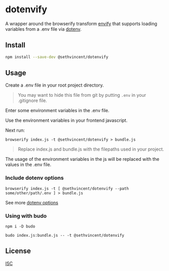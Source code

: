 # dotenvify

A wrapper around the browserify transform [envify](http://npmjs.com/envify) that supports loading variables from a .env file via [dotenv](http://npmjs.com/dotenv).

## Install

```sh
npm install --save-dev @sethvincent/dotenvify
```

## Usage

Create a .env file in your root project directory. 

> You may want to hide this file from git by putting `.env` in your .gitignore file.

Enter some environment variables in the .env file.

Use the environment variables in your frontend javascript.

Next run:

```shell
browserify index.js -t @sethvincent/dotenvify > bundle.js
```

> Replace index.js and bundle.js with the filepaths used in your project.

The usage of the environment variables in the js will be replaced with the values in the .env file.

### Include dotenv options

```shell
browserify index.js -t [ @sethvincent/dotenvify --path some/other/path/.env ] > bundle.js
```

See more [dotenv options](http://npmjs.com/dotenv)

### Using with budo

```shell
npm i -D budo
```

```shell
budo index.js:bundle.js -- -t @sethvincent/dotenvify
```

## License

[ISC](LICENSE.md)
